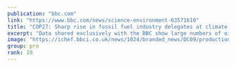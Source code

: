 ```yaml
---
publication: "bbc.com"
link: "https://www.bbc.com/news/science-environment-63571610"
title: "COP27: Sharp rise in fossil fuel industry delegates at climate summit"
excerpt: "Data shared exclusively with the BBC show large numbers of oil and gas lobbyists attending COP27."
image: "https://ichef.bbci.co.uk/news/1024/branded_news/DC09/production/_127592365_mediaitem127591827.jpg"
group: pro
rank: 19
---
```

